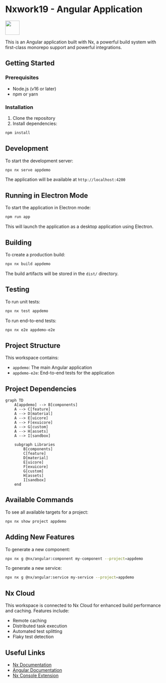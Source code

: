 # Nxwork19 - Angular Application

<a alt="Nx logo" href="https://nx.dev" target="_blank" rel="noreferrer"><img src="https://raw.githubusercontent.com/nrwl/nx/master/images/nx-logo.png" width="45"></a>

This is an Angular application built with Nx, a powerful build system with first-class monorepo support and powerful integrations.

## Getting Started

### Prerequisites
- Node.js (v16 or later)
- npm or yarn

### Installation

1. Clone the repository
2. Install dependencies:
```sh
npm install
```

## Development

To start the development server:

```sh
npx nx serve appdemo
```

The application will be available at `http://localhost:4200`

## Running in Electron Mode

To start the application in Electron mode:

```sh
npm run app
```

This will launch the application as a desktop application using Electron.

## Building

To create a production build:

```sh
npx nx build appdemo
```

The build artifacts will be stored in the `dist/` directory.

## Testing

To run unit tests:

```sh
npx nx test appdemo
```

To run end-to-end tests:

```sh
npx nx e2e appdemo-e2e
```

## Project Structure

This workspace contains:

- `appdemo`: The main Angular application
- `appdemo-e2e`: End-to-end tests for the application

## Project Dependencies

```mermaid
graph TD
    A[appdemo] --> B[components]
    A --> C[feature]
    A --> D[material]
    A --> E[uicore]
    A --> F[exuicore]
    A --> G[custom]
    A --> H[assets]
    A --> I[sandbox]
    
    subgraph Libraries
        B[components]
        C[feature]
        D[material]
        E[uicore]
        F[exuicore]
        G[custom]
        H[assets]
        I[sandbox]
    end
```

## Available Commands

To see all available targets for a project:

```sh
npx nx show project appdemo
```

## Adding New Features

To generate a new component:

```sh
npx nx g @nx/angular:component my-component --project=appdemo
```

To generate a new service:

```sh
npx nx g @nx/angular:service my-service --project=appdemo
```

## Nx Cloud

This workspace is connected to Nx Cloud for enhanced build performance and caching. Features include:

- Remote caching
- Distributed task execution
- Automated test splitting
- Flaky test detection

## Useful Links

- [Nx Documentation](https://nx.dev)
- [Angular Documentation](https://angular.io/docs)
- [Nx Console Extension](https://nx.dev/getting-started/editor-setup)